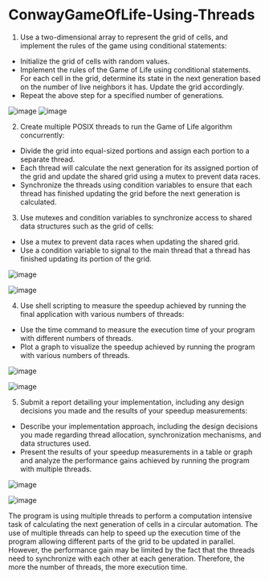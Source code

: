 # ConwayGameOfLife-Using-Threads

1.	Use a two-dimensional array to represent the grid of cells, and implement the rules of the game using conditional statements:
-	Initialize the grid of cells with random values.
-	Implement the rules of the Game of Life using conditional statements. For each cell in the grid, determine its state in the next generation based on the number of live neighbors it has. Update the grid accordingly.
-	Repeat the above step for a specified number of generations.

![image](https://user-images.githubusercontent.com/123382738/235361951-47dd5dad-c99e-49f0-ad33-f14b716a117b.png)
![image](https://user-images.githubusercontent.com/123382738/235361966-9acc78d4-824d-44d9-b0d0-d1eae1160928.png)

 
2.	Create multiple POSIX threads to run the Game of Life algorithm concurrently:
-	Divide the grid into equal-sized portions and assign each portion to a separate thread.
-	Each thread will calculate the next generation for its assigned portion of the grid and update the shared grid using a mutex to prevent data races.
-	Synchronize the threads using condition variables to ensure that each thread has finished updating the grid before the next generation is calculated.

3.	Use mutexes and condition variables to synchronize access to shared data structures such as the grid of cells:
-	Use a mutex to prevent data races when updating the shared grid.
-	Use a condition variable to signal to the main thread that a thread has finished updating its portion of the grid.

![image](https://user-images.githubusercontent.com/123382738/235361984-f9e7c302-9480-4a62-bdeb-60388a3b676d.png)

![image](https://user-images.githubusercontent.com/123382738/235361992-3a6cf943-7bb3-4afa-b921-32493cada7a5.png)


4.	Use shell scripting to measure the speedup achieved by running the final application with various numbers of threads:
-	Use the time command to measure the execution time of your program with different numbers of threads.
-	Plot a graph to visualize the speedup achieved by running the program with various numbers of threads.

![image](https://user-images.githubusercontent.com/123382738/235362007-e400cd02-10c5-4920-9343-ff0b0b21899a.png)

![image](https://user-images.githubusercontent.com/123382738/235362018-da227687-f28c-4ce4-b2e4-32cbb1e86607.png)


5.	Submit a report detailing your implementation, including any design decisions you made and the results of your speedup measurements:
-	Describe your implementation approach, including the design decisions you made regarding thread allocation, synchronization mechanisms, and data structures used.
-	Present the results of your speedup measurements in a table or graph and analyze the performance gains achieved by running the program with multiple threads.

![image](https://user-images.githubusercontent.com/123382738/235362044-a503ab9e-d68a-483a-8fcf-7e57fa3cc652.png)

![image](https://user-images.githubusercontent.com/123382738/235362051-f873d833-162f-4f3b-9a8c-adef48c20385.png)



The program is using multiple threads to perform a computation intensive task of calculating the next generation of cells in a circular automation. The use of multiple threads can help to speed up the execution time of the program allowing different parts of the grid to be updated in parallel. However, the performance gain may be limited by the fact that the threads need to synchronize with each other at each generation. Therefore, the more the number of threads, the more execution time.
